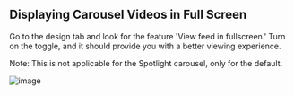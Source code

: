 ## Displaying Carousel Videos in Full Screen

Go to the design tab and look for the feature 'View feed in fullscreen.' Turn on the toggle, and it should provide you with a better viewing experience.

Note: This is not applicable for the Spotlight carousel, only for the default.

![image](https://github.com/user-attachments/assets/640d51e8-a968-48a2-999f-571aaaad8760)